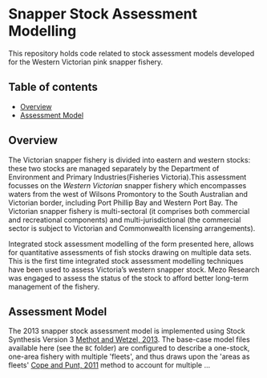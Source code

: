 Snapper Stock Assessment Modelling
===================================

This repository holds code related to stock assessment models developed for the Western Victorian pink snapper fishery.

## Table of contents
- [Overview](#stock-assessment)
- [Assessment Model](#assessment-model)

## Overview
The Victorian snapper fishery is divided into eastern and western stocks: these two stocks are managed separately by the Department of Environment and Primary Industries(Fisheries Victoria).This assessment focusses on the *Western Victorian* snapper fishery which encompasses waters from the west of Wilsons Promontory to the South Australian and Victorian border, including Port Phillip Bay and Western Port Bay. The Victorian snapper fishery is multi-sectoral (it comprises both commercial and recreational components) and multi-jurisdictional (the commercial sector is subject to Victorian and Commonwealth licensing arrangements). 

Integrated stock assessment modelling of the form presented here, allows for quantitative assessments of fish stocks drawing on multiple data sets. This is the first time integrated stock assessment modelling techniques have been used to assess Victoria’s western snapper stock. Mezo Research was engaged to assess the status of the stock to afford better long-term management of the fishery.

## Assessment Model
The 2013 snapper stock assessment model is implemented using Stock Synthesis Version 3 [Methot and Wetzel, 2013](http://dx.doi.org/doi:10.1016/j.fishres.2012.10.012). The base-case model files available here (see the `BC` folder) are configured to describe a one-stock, one-area fishery with multiple 'fleets', and thus draws upon the 'areas as fleets' [Cope and Punt, 2011](http://dx.doi.org/10.1016/j.fishres.2010.10.002) method to account for multiple ...
